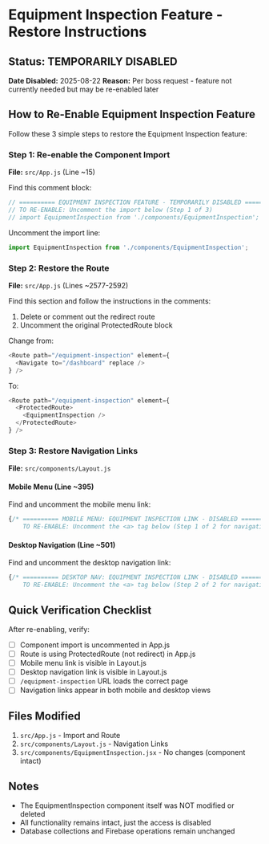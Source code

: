 # Equipment Inspection Feature - Restore Instructions

## Status: TEMPORARILY DISABLED
**Date Disabled:** 2025-08-22
**Reason:** Per boss request - feature not currently needed but may be re-enabled later

## How to Re-Enable Equipment Inspection Feature

Follow these 3 simple steps to restore the Equipment Inspection feature:

### Step 1: Re-enable the Component Import
**File:** `src/App.js` (Line ~15)

Find this comment block:
```javascript
// ========== EQUIPMENT INSPECTION FEATURE - TEMPORARILY DISABLED ==========
// TO RE-ENABLE: Uncomment the import below (Step 1 of 3)
// import EquipmentInspection from './components/EquipmentInspection';
```

Uncomment the import line:
```javascript
import EquipmentInspection from './components/EquipmentInspection';
```

### Step 2: Restore the Route
**File:** `src/App.js` (Lines ~2577-2592)

Find this section and follow the instructions in the comments:
1. Delete or comment out the redirect route
2. Uncomment the original ProtectedRoute block

Change from:
```javascript
<Route path="/equipment-inspection" element={
  <Navigate to="/dashboard" replace />
} />
```

To:
```javascript
<Route path="/equipment-inspection" element={
  <ProtectedRoute>
    <EquipmentInspection />
  </ProtectedRoute>
} />
```

### Step 3: Restore Navigation Links
**File:** `src/components/Layout.js`

#### Mobile Menu (Line ~395)
Find and uncomment the mobile menu link:
```javascript
{/* ========== MOBILE MENU: EQUIPMENT INSPECTION LINK - DISABLED ==========
    TO RE-ENABLE: Uncomment the <a> tag below (Step 1 of 2 for navigation)
```

#### Desktop Navigation (Line ~501)  
Find and uncomment the desktop navigation link:
```javascript
{/* ========== DESKTOP NAV: EQUIPMENT INSPECTION LINK - DISABLED ==========
    TO RE-ENABLE: Uncomment the <a> tag below (Step 2 of 2 for navigation)
```

## Quick Verification Checklist
After re-enabling, verify:
- [ ] Component import is uncommented in App.js
- [ ] Route is using ProtectedRoute (not redirect) in App.js
- [ ] Mobile menu link is visible in Layout.js
- [ ] Desktop navigation link is visible in Layout.js
- [ ] `/equipment-inspection` URL loads the correct page
- [ ] Navigation links appear in both mobile and desktop views

## Files Modified
1. `src/App.js` - Import and Route
2. `src/components/Layout.js` - Navigation Links
3. `src/components/EquipmentInspection.jsx` - No changes (component intact)

## Notes
- The EquipmentInspection component itself was NOT modified or deleted
- All functionality remains intact, just the access is disabled
- Database collections and Firebase operations remain unchanged